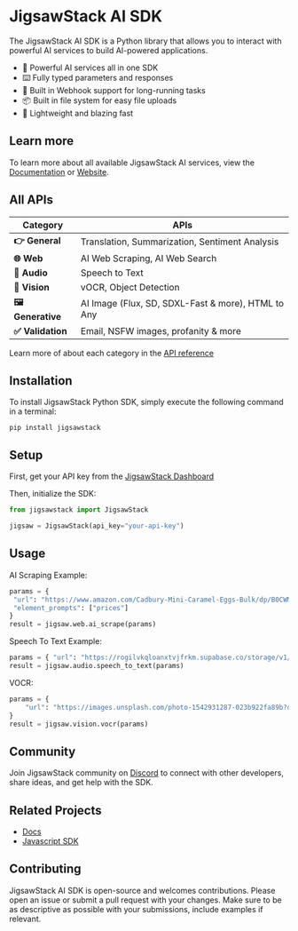 # JigsawStack AI SDK

The JigsawStack AI SDK is a Python library that allows you to interact with powerful AI services to build AI-powered applications.

- 🧩 Powerful AI services all in one SDK
- ⌨️ Fully typed parameters and responses
- 📡 Built in Webhook support for long-running tasks
- 📦 Built in file system for easy file uploads
- 🍃 Lightweight and blazing fast

## Learn more

To learn more about all available JigsawStack AI services, view the [Documentation](https://jigsawstack.com/docs) or [Website](https://jigsawstack.com).

## All APIs

| Category          | APIs                                               |
| ----------------- | -------------------------------------------------- |
| **👉 General**    | Translation, Summarization, Sentiment Analysis     |
| **🌐 Web**        | AI Web Scraping, AI Web Search                     |
| **🎵 Audio**      | Speech to Text                                    |
| **👀 Vision**     | vOCR, Object Detection                             |
| **🖼️ Generative** | AI Image (Flux, SD, SDXL-Fast & more), HTML to Any |
| **✅ Validation** | Email, NSFW images, profanity & more               |

Learn more of about each category in the [API reference](https://docs.jigsawstack.com/api-reference)

## Installation

To install JigsawStack Python SDK, simply execute the following command in a terminal:

```
pip install jigsawstack
```

## Setup

First, get your API key from the [JigsawStack Dashboard](https://jigsawstack.com/dashboard)

Then, initialize the SDK:

```py
from jigsawstack import JigsawStack

jigsaw = JigsawStack(api_key="your-api-key")
```

## Usage

AI Scraping Example:

```py
params = {
 "url": "https://www.amazon.com/Cadbury-Mini-Caramel-Eggs-Bulk/dp/B0CWM99G5W",
 "element_prompts": ["prices"]
}
result = jigsaw.web.ai_scrape(params)
```

Speech To Text Example:

```py
params = { "url": "https://rogilvkqloanxtvjfrkm.supabase.co/storage/v1/object/public/demo/Video%201737458382653833217.mp4?t=2024-03-22T09%3A50%3A49.894Z"}
result = jigsaw.audio.speech_to_text(params)
```

VOCR:

```py
params = {
    "url": "https://images.unsplash.com/photo-1542931287-023b922fa89b?q=80&w=2574&auto=format&fit=crop&ixlib=rb-4.1.0&ixid=M3wxMjA3fDB8MHxwaG90by1wYWdlfHx8fGVufDB8fHx8fA%3D%3D?t=2024-03-22T09%3A22%3A48.442Z"
}
result = jigsaw.vision.vocr(params)
```

## Community

Join JigsawStack community on [Discord](https://discord.gg/dj8fMBpnqd) to connect with other developers, share ideas, and get help with the SDK.

## Related Projects

- [Docs](https://jigsawstack.com/docs)
- [Javascript SDK](https://github.com/JigsawStack/jigsawstack-js)

## Contributing

JigsawStack AI SDK is open-source and welcomes contributions. Please open an issue or submit a pull request with your changes. Make sure to be as descriptive as possible with your submissions, include examples if relevant.
